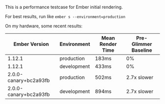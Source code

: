This is a performance testcase for Ember initial rendering.

For best results, run like `ember s --environment=production`

On my hardware, some recent results:

| Ember Version          | Environment   | Mean Render Time  | Pre-Glimmer Baseline |
| -----------------------|---------------| ------------------| ---------------------|
| 1.12.1                 | production    | 183ms             |  0%                  |
| 1.12.1                 | development   | 433ms             |  0%                  |
| 2.0.0-canary+bc2a93fb  | production    | 502ms             |  2.7x slower         |
| 2.0.0-canary+bc2a93fb  | development   | 894ms             |  2.7x slower         |
